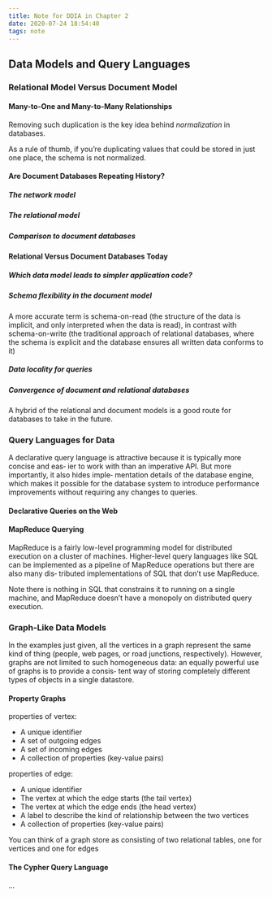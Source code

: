 ```yaml
---
title: Note for DDIA in Chapter 2
date: 2020-07-24 18:54:40
tags: note
---
```


## Data Models and Query Languages

### Relational Model Versus Document Model

#### Many-to-One and Many-to-Many Relationships

Removing such duplication is the key idea behind *normalization* in databases.

As a rule of thumb, if you’re duplicating values that could be stored in just one place, the schema is not normalized.

#### Are Document Databases Repeating History?

##### The network model

##### The relational model

##### Comparison to document databases

#### Relational Versus Document Databases Today

##### Which data model leads to simpler application code?

##### Schema flexibility in the document model
A more accurate term is schema-on-read (the structure of the data is implicit, and only interpreted when the data is read), in contrast with schema-on-write (the traditional approach of relational databases, where the schema is explicit and the database ensures all written data conforms to it)

##### Data locality for queries

##### Convergence of document and relational databases

A hybrid of the relational and document models is a good route for databases to take in the future.

### Query Languages for Data

A declarative query language is attractive because it is typically more concise and eas‐ ier to work with than an imperative API. But more importantly, it also hides imple‐ mentation details of the database engine, which makes it possible for the database system to introduce performance improvements without requiring any changes to queries.

#### Declarative Queries on the Web

#### MapReduce Querying

MapReduce is a fairly low-level programming model for distributed execution on a cluster of machines. Higher-level query languages like SQL can be implemented as a pipeline of MapReduce operations but there are also many dis‐ tributed implementations of SQL that don’t use MapReduce.

Note there is nothing in SQL that constrains it to running on a single machine, and MapReduce doesn’t have a monopoly on distributed query execution.

### Graph-Like Data Models

In the examples just given, all the vertices in a graph represent the same kind of thing (people, web pages, or road junctions, respectively). However, graphs are not limited to such homogeneous data: an equally powerful use of graphs is to provide a consis‐ tent way of storing completely different types of objects in a single datastore.

#### Property Graphs

properties of vertex:
- A unique identifier
- A set of outgoing edges
- A set of incoming edges
- A collection of properties (key-value pairs)

properties of edge:
- A unique identifier
- The vertex at which the edge starts (the tail vertex)
- The vertex at which the edge ends (the head vertex)
- A label to describe the kind of relationship between the two vertices
- A collection of properties (key-value pairs)

You can think of a graph store as consisting of two relational tables, one for vertices and one for edges

#### The Cypher Query Language
...